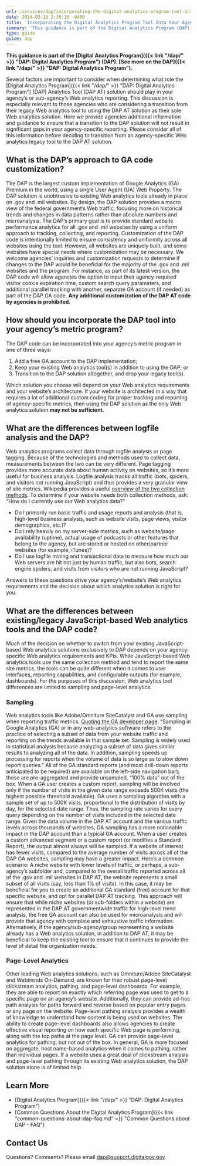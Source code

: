 ```yaml
---
url: /services/dap/incorporating-the-digital-analytics-program-tool-into-your-agencys-metric-program/
date: 2014-03-18 2:38:16 -0400
title: 'Incorporating the Digital Analytics Program Tool Into Your Agency&#8217;s Metric Program'
summary: 'This guidance is part of the Digital Analytics Program (DAP). See more on the DAP. Several factors are important to consider when determining what role the Digital Analytics Program (DAP) Analytics Tool (DAP AT) solution should play in your agency&rsquo;s or sub-agency&rsquo;s Web analytics reporting. This discussion is especially relevant to those agencies who are considering a transition from their legacy Web analytics tool to'
type: guide
guide: dap
---
```


**This guidance is part of the [Digital Analytics Program]({{< link "/dap/" >}} "DAP: Digital Analytics Program") (DAP). [See more on the DAP]({{< link "/dap/" >}} "DAP: Digital Analytics Program").**

Several factors are important to consider when determining what role the [Digital Analytics Program]({{< link "/dap/" >}} "DAP: Digital Analytics Program") (DAP) Analytics Tool (DAP AT) solution should play in your agency’s or sub-agency’s Web analytics reporting. This discussion is especially relevant to those agencies who are considering a transition from their legacy Web analytics tool to using the DAP AT solution as their sole Web analytics solution. Here we provide agencies additional information and guidance to ensure that a transition to the DAP solution will not result in significant gaps in your agency-specific reporting. Please consider all of this information before deciding to transition from an agency-specific Web analytics legacy tool to the DAP AT solution.

## What is the DAP’s approach to GA code customization?

The DAP is the largest custom implementation of Google Analytics (GA) Premium in the world, using a single User Agent (UA) Web Property. The DAP solution is unobtrusive to existing Web analytics tools already in place on .gov and .mil websites. By design, the DAP solution provides a macro view of the federal government&#8217;s Web traffic, focusing more on historical trends and changes in data patterns rather than absolute numbers and microanalysis. The DAP’s primary goal is to provide standard website performance analytics for all .gov and .mil websites by using a uniform approach to tracking, collecting, and reporting. Customization of the DAP code is intentionally limited to ensure consistency and uniformity across all websites using the tool. However, all websites are uniquely built, and some websites have special needs where customization may be necessary. We welcome agencies’ inquiries and customization requests to determine if changes to the DAP would be beneficial for the majority of the .gov and .mil websites and the program. For instance, as part of its latest version, the DAP code will allow agencies the option to input their agency-required visitor cookie expiration time, custom search query parameters, and additional parallel tracking with another, separate GA account (if needed) as part of the DAP GA code. **Any additional customization of the DAP AT code by agencies is prohibited.**

## How should you incorporate the DAP tool into your agency&#8217;s metric program?

The DAP code can be incorporated into your agency&#8217;s metric program in one of three ways:

  1. Add a free GA account to the DAP implementation;
  2. Keep your existing Web analytics tool(s) in addition to using the DAP; or
  3. Transition to the DAP solution altogether, and drop your legacy tool(s).

Which solution you choose will depend on your Web analytics requirements and your website&#8217;s architecture. If your website is architected in a way that requires a lot of additional custom coding for proper tracking and reporting of agency-specific metrics, then using the DAP solution as the only Web analytics solution **may not be sufficient.**

## What are the differences between logfile analysis and the DAP?

Web analytics programs collect data through logfile analysis or page tagging. Because of the technologies and methods used to collect data, measurements between the two can be very different. Page tagging provides more accurate data about human activity on websites, so it’s more useful for business analysis. Logfile analysis tracks all traffic (bots, spiders, and visitors not running JavaScript) and thus provides a very granular view of site metrics. Wikipedia provides a useful [overview of the two collection methods](http://en.wikipedia.org/wiki/Web_analytics). To determine if your website needs both collection methods, ask:  “How do I currently use our Web analytics data?”

  * Do I primarily run basic traffic and usage reports and analysis (that is, high-level business analysis, such as website visits, page views, visitor demographics, etc.)?
  * Do I rely heavily on my server-side metrics, such as website/page availability (uptime), actual usage of podcasts or other features that belong to the agency, but are stored or hosted on other/partner websites (for example, iTunes)?
  * Do I use logfile mining and transactional data to measure how much our Web servers are hit not just by human traffic, but also bots, search engine spiders, and visits from visitors who are not running JavaScript?

Answers to these questions drive your agency’s/website’s Web analytics requirements and the decision about which analytics solution is right for you.

## What are the differences between existing/legacy JavaScript-based Web analytics tools and the DAP code?

Much of the decision on whether to switch from your existing JavaScript-based Web analytics solutions exclusively to DAP depends on your agency-specific Web analytics requirements and KPIs. While JavaScript-based Web analytics tools use the same collection method and tend to report the same site metrics, the tools can be quite different when it comes to user interfaces, reporting capabilities, and configurable outputs (for example, dashboards). For the purposes of this discussion, Web analytics tool differences are limited to sampling and page-level analytics.

### Sampling

Web analytics tools like Adobe/Omniture SiteCatalyst and GA use sampling when reporting traffic metrics. [Quoting the GA developer page](https://support.google.com/analytics/answer/2637192?hl=en): &#8220;Sampling in Google Analytics (GA) or in any web-analytics software refers to the practice of selecting a subset of data from your website traffic and reporting on the trends available in that sample set. Sampling is widely used in statistical analysis because analyzing a subset of data gives similar results to analyzing all of the data. In addition, sampling speeds up processing for reports when the volume of data is so large as to slow down report queries.&#8221; All of the GA standard reports (and most drill-down reports anticipated to be required) are available on the left-side navigation bar); these are pre-aggregated and provide unsampled, &#8220;100% data&#8221; out of the box. When a GA user creates a custom report, sampling will be involved only if the number of visits in the given date range exceeds 500K visits (the highest possible threshold available). GA uses a sampling algorithm with a sample set of up to 500K visits, proportional to the distribution of visits by day, for the selected date range. Thus, the sampling rate varies for every query depending on the number of visits included in the selected date range. Given the data volume in the DAP AT account and the various traffic levels across thousands of websites, GA sampling has a more noticeable impact in the DAP account than a typical GA account. When a user creates a custom advanced segment or a custom report (or modifies a Standard Report), the output almost always will be sampled. If a website of interest has fewer visits, compared to the average number of visits across all of the DAP GA websites, sampling may have a greater impact. Here&#8217;s a common scenario: A niche website with lower levels of traffic, or perhaps, a sub-agency’s subfolder and, compared to the overall traffic reported across all of the .gov and .mil websites in DAP AT, the website represents a small subset of all visits (say, less than 1% of visits). In this case, it may be beneficial for you to create an additional GA standard (free) account for that specific website, and opt for parallel DAP AT tracking. This approach will ensure that while niche websites (or sub-folders within a website) are represented in the DAP AT governmentwide traffic for high-level trend analysis, the free GA account can also be used for microanalysis and will provide that agency with complete and exhaustive traffic information. Alternatively, if the agency/sub-agency/group representing a website already has a Web analytics solution, in addition to DAP AT, it may be beneficial to keep the existing tool to ensure that it continues to provide the level of detail the organization needs.

### Page-Level Analytics

Other leading Web analytics solutions, such as Omniture/Adobe SiteCatalyst and Webtrends On-Demand, are known for their robust page-level clickstream analytics, pathing, and page-level dashboards. For example, they are able to report on exactly which referring page was used to get to a specific page on an agency’s website. Additionally, they can provide ad-hoc path analysis for paths forward and reverse based on popular entry pages or any page on the website. Page-level pathing analysis provides a wealth of knowledge to understand how content is being used on websites. The ability to create page-level dashboards also allows agencies to create effective visual reporting on how each specific Web page is performing, along with the top paths at the page level. GA can provide page-level analytics for pathing, but not out of the box. In general, GA is more focused on aggregate, host name-based analytics when it comes to pathing, rather than individual pages. If a website uses a great deal of clickstream analysis and page-level pathing through its existing Web analytics solution, the DAP solution alone is of limited help.

## Learn More

  * [Digital Analytics Program]({{< link "/dap/" >}} "DAP: Digital Analytics Program")
  * [Common Questions About the Digital Analytics Program]({{< link "common-questions-about-dap-faq.md" >}} "Common Questions about DAP - FAQ")

## Contact Us

Questions? Comments? Please email <dap@support.digitalgov.gov>.
